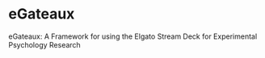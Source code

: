 # eGateaux
eGateaux: A Framework for using the Elgato Stream Deck for Experimental Psychology Research
